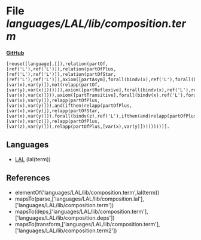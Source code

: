 # File _languages/LAL/lib/composition.term_
**[GitHub](https://github.com/softlang/yas/blob/master/languages/LAL/lib/composition.term)**
```
[reuse([language],[]),relation(partOf,[ref('L'),ref('L')]),relation(partOfPlus,[ref('L'),ref('L')]),relation(partOfStar,[ref('L'),ref('L')]),axiom([partAsym],forall(bindv(x),ref('L'),forall(bindv(y),ref('L'),ifthen(relapp(partOf,[var(x),var(y)]),not(relapp(partOf,[var(y),var(x)])))))),axiom([partReflexive],forall(bindv(x),ref('L'),relapp(partOfStar,[var(x),var(x)]))),axiom([partTransitive],forall(bindv(x),ref('L'),forall(bindv(y),ref('L'),and(ifthen(relapp(partOf,[var(x),var(y)]),relapp(partOfPlus,[var(x),var(y)])),and(ifthen(relapp(partOfPlus,[var(x),var(y)]),relapp(partOfStar,[var(x),var(y)])),forall(bindv(z),ref('L'),ifthen(and(relapp(partOfPlus,[var(x),var(z)]),relapp(partOfPlus,[var(z),var(y)])),relapp(partOfPlus,[var(x),var(y)]))))))))].
```

## Languages
* [LAL](../languages/LAL.md) (lal(term))

## References
* elementOf('languages/LAL/lib/composition.term',lal(term))
* mapsTo(parse,['languages/LAL/lib/composition.lal'],['languages/LAL/lib/composition.term'])
* mapsTo(deps,['languages/LAL/lib/composition.term'],['languages/LAL/lib/composition.deps'])
* mapsTo(transform,['languages/LAL/lib/composition.term'],['languages/LAL/lib/composition.term2'])
